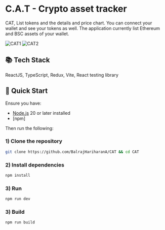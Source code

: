 # C.A.T - Crypto asset tracker

CAT, List tokens and the details and price chart. You can connect your wallet and see your tokens as well. The application currently list Ethereum and BSC assets of your wallet.

![CAT1](https://i.postimg.cc/vcQjFyG9/cat1.png)
![CAT2](https://i.postimg.cc/VdDhzhNh/cat2.png)

## 📚 Tech Stack

ReactJS, TypeScript, Redux, Vite, React testing library

## 🚀 Quick Start

Ensure you have:

- [Node.js](https://nodejs.org) 20 or later installed
- [npm]

Then run the following:

### 1) Clone the repository

```bash
git clone https://github.com/BalrajHariharanA/CAT && cd CAT
```

### 2) Install dependencies

```bash
npm install
```

### 3) Run

```bash
npm run dev
```

### 3) Build

```bash
npm run build
```
